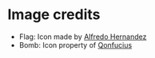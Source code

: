 # Image credits

* Flag:  Icon made by [Alfredo Hernandez](https://www.flaticon.com/authors/alfredo-hernandez)
* Bomb: Icon property of [Qonfucius](https://qonfucius.com/fr)
